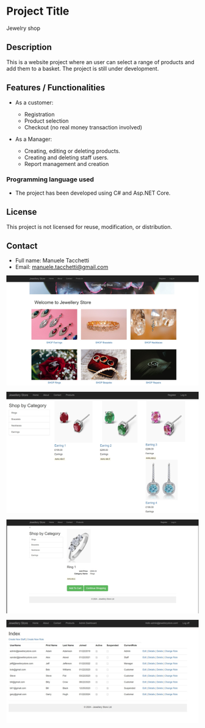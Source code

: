 # Project Title
Jewelry shop
## Description
This is a website project where an user can select a range of products and add them to a basket. The project is still under development.

## Features / Functionalities
- As a customer:
    - Registration
    - Product selection
    - Checkout (no real money transaction involved)

- As a Manager:

    - Creating, editing or deleting products.
    - Creating and deleting staff users.
    - Report management and creation

### Programming language used
- The project has been developed using C# and Asp.NET Core.

## License
This project is not licensed for reuse, modification, or distribution.

## Contact
- Full name: Manuele Tacchetti
- Email: manuele.tacchetti@gmail.com

![Homepage](Screenshots/Homepage.jpg)

![Category](Screenshots/Earrings.jpg)

![Product](Screenshots/SelectedProduct.jpg)

![AdminDashboard](Screenshots/AdminDashboard.jpg)
